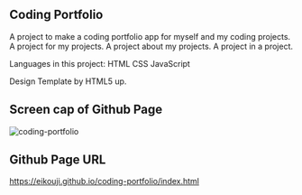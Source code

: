 ## Coding Portfolio ##

A project to make a coding portfolio app for myself and my coding projects. 
A project for my projects.
A project about my projects. 
A project in a project.

Languages in this project:
HTML
CSS
JavaScript

Design Template by HTML5 up.

## Screen cap of Github Page ##

![coding-portfolio](https://user-images.githubusercontent.com/91100425/146663906-3c8800f7-fb3c-4187-8568-577f0a8d3dfc.jpg)


## Github Page URL ##
https://eikouji.github.io/coding-portfolio/index.html
